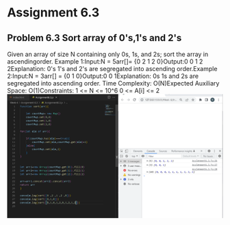 # Assignment 6.3
## Problem 6.3 Sort array of 0's,1's and 2's
Given an array of size N containing only 0s, 1s, and 2s; sort the array in ascendingorder. Example 1:Input:N = 5arr[]= {0 2 1 2 0}Output:0 0 1 2 2Explanation: 0's 1's and 2's are segregated into ascending order.Example 2:Input:N = 3arr[] = {0 1 0}Output:0 0 1Explanation: 0s 1s and 2s are segregated into ascending order. Time Complexity: O(N)Expected Auxiliary Space: O(1)Constraints: 1 <= N <= 10^6 0 <= A[i] <= 2
![img](./Screenshot.PNG)

